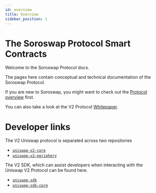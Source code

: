 ```yaml
---
id: overview
title: Overview
sidebar_position: 1 
---
```


# The Soroswap Protocol Smart Contracts

Welcome to the Soroswap Protocol docs.

The pages here contain conceptual and technical documentation of the Soroswap Protocol.

If you are new to Soroswap, you might want to check out the [Protocol overview](./concepts/protocol-overview/how-uniswap-works) first.

You can also take a look at the V2 Protocol <a href='/whitepaper.pdf' target='_blank' rel='noopener noreferrer'>Whitepaper</a>.

# Developer links

The V2 Uniswap protocol is separated across two repositories

- [`uniswap-v2-core`](https://github.com/Uniswap/uniswap-v2-core)
- [`uniswap-v2-periphery`](https://github.com/Uniswap/uniswap-v2-periphery)

The V2 SDK, which can assist developers when interacting with the Uniswap V2 Protocol can be found here.

- [`uniswap-sdk`](https://github.com/Uniswap/uniswap-v2-sdk)
- [`uniswap-sdk-core`](https://github.com/Uniswap/uniswap-sdk-core)
